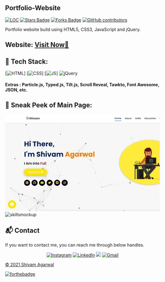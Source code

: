 ## Portfolio-Website

<a href="https://ShivamAgarwal-code.github.io/Portfolio-Shivam-Agarwal"><img src="https://sloc.xyz/github/ShivamAgarwal-code/Portfolio-Shivam-Agarwal" alt="LOC"/></a>
<a href="https://ShivamAgarwal-code.github.io/Portfolio-Shivam-Agarwal"><img src="https://img.shields.io/github/stars/ShivamAgarwal-code/Portfolio-Shivam-Agarwal" alt="Stars Badge"/></a>
<a href="https://ShivamAgarwal-code.github.io/Portfolio-Shivam-Agarwal/network/members"><img src="https://img.shields.io/github/forks/ShivamAgarwal-code/Portfolio-Shivam-Agarwal" alt="Forks Badge"/></a>
<a href="https://github.com/ShivamAgarwal-code/Portfolio-Shivam-Agarwal/graphs/contributors"><img alt="GitHub contributors" src="https://img.shields.io/github/contributors/ShivamAgarwal-code/Portfolio-Shivam-Agarwal?color=2b9348"></a>

Portfolio website build using HTML5, CSS3, JavaScript and jQuery.

<h2> Website: 
<a href="https://ShivamAgarwal-code.github.io/Portfolio-Shivam-Agarwal/" target="_blank">Visit Now🚀</a>
</h2> 

## 📌 Tech Stack:
[![HTML](https://img.shields.io/badge/html5%20-%23E34F26.svg?&style=for-the-badge&logo=html5&logoColor=white)]
[![CSS](https://img.shields.io/badge/css3%20-%231572B6.svg?&style=for-the-badge&logo=css3&logoColor=white)]
[![JS](https://img.shields.io/badge/javascript%20-%23323330.svg?&style=for-the-badge&logo=javascript&logoColor=%23F7DF1E)]
<img alt="jQuery" src="https://img.shields.io/badge/jquery-%230769AD.svg?style=for-the-badge&logo=jquery&logoColor=white"/>

#### Extras : Particle.js, Typed.js, Tilt.js, Scroll Reveal, Tawkto, Font Awesome, JSON, etc.

## 📌 Sneak Peek of Main Page:
![mockup720](https://github.com/ShivamAgarwal-code/Portfolio-Shivam-Agarwal/blob/008470738d84db3309b892d936998fe371f8928f/assests/images/ss.jpeg)
![skillsmockup](https://github.com/SauravMukherjee44/Portfolio-Saurav-Mukherjee/blob/577c41033c42fcd3568e2ca266dc4511d87f630b/assests/images/Screenshot%20(21).png)


<h2>📬 Contact</h2>

If you want to contact me, you can reach me through below handles.

<div align="center">

<a  href="https://www.instagram.com/sa_shivam_agarwal/" target="_blank"><img alt="Instagram" src="https://img.shields.io/badge/instagram-%23FF0000.svg?style=for-the-badge&logo=instagram&logoColor=white" /></a>
<a  href="https://www.linkedin.com/in/shivam-agarwal-code/" target="_blank"><img alt="LinkedIn" src="https://img.shields.io/badge/linkedin%20-%230077B5.svg?&style=for-the-badge&logo=linkedin&logoColor=white" /></a>
<a href="https://twitter.com/ShivamA40077372" target="_blank"><img src="https://img.shields.io/badge/twitter-%2300acee.svg?&style=for-the-badge&logo=twitter&logoColor=white&alt=twitter" /></a>
<a href="mailto:agarwalshivam116@gmail.com"><img  alt="Gmail" src="https://img.shields.io/badge/Gmail-D14836?style=for-the-badge&logo=gmail&logoColor=white" />

</div>

© 2021 Shivam Agarwal


[![forthebadge](https://forthebadge.com/images/badges/built-with-love.svg)](https://forthebadge.com)

